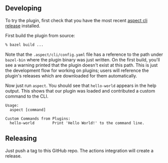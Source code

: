 ## Developing

To try the plugin, first check that you have the most recent [aspect cli release](https://github.com/aspect-build/aspect-cli/releases) installed.

First build the plugin from source:

```bash
% bazel build ...
```

Note that the `.aspect/cli/config.yaml` file has a reference to the path under `bazel-bin` where the plugin binary was just written.
On the first build, you'll see a warning printed that the plugin doesn't exist at this path.
This is just the development flow for working on plugins; users will reference the plugin's releases which are downloaded for them automatically.

Now just run `aspect`. You should see that `hello-world` appears in the help output. This shows that our plugin was loaded and contributed a custom command to the CLI.

```
Usage:
  aspect [command]

Custom Commands from Plugins:
  hello-world        Print 'Hello World!' to the command line.
```

## Releasing

Just push a tag to this GitHub repo.
The actions integration will create a release.
